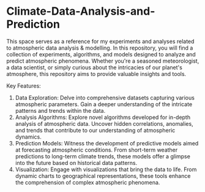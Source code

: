 # Climate-Data-Analysis-and-Prediction
This space serves as a reference for my experiments and analyses related to atmospheric data analysis &amp; modelling. In this repository, you will find a collection of experiments, algorithms, and models designed to analyze and predict atmospheric phenomena. Whether you're a seasoned meteorologist, a data scientist, or simply curious about the intricacies of our planet's atmosphere, this repository aims to provide valuable insights and tools.

Key Features:
1.  Data Exploration: Delve into comprehensive datasets capturing various atmospheric parameters. Gain a deeper understanding of the intricate patterns and trends within the data.
2.  Analysis Algorithms: Explore novel algorithms developed for in-depth analysis of atmospheric data. Uncover hidden correlations, anomalies, and trends that contribute to our understanding of atmospheric dynamics.
3.  Prediction Models: Witness the development of predictive models aimed at forecasting atmospheric conditions. From short-term weather predictions to long-term climate trends, these models offer a glimpse into the future based on historical data patterns.
4.  Visualization: Engage with visualizations that bring the data to life. From dynamic charts to geographical representations, these tools enhance the comprehension of complex atmospheric phenomena.
